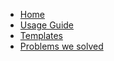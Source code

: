 * [Home](/)
* [Usage Guide](usage-guide.md#usage-guide)
* [Templates](templates.md#templates)
* [Problems we solved](problems-we-solved.md#problem-that-we-solved)